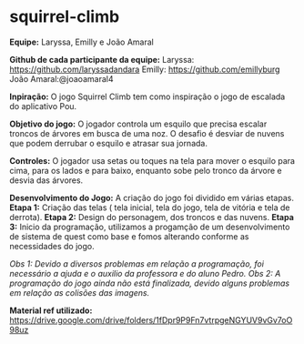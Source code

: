 # squirrel-climb

**Equipe:** Laryssa, Emilly e João Amaral

**Github de cada participante da equipe:**
Laryssa: https://github.com/laryssadandara
Emilly: https://github.com/emillyburg 
João Amaral:@joaoamaral4

**Inpiração:** O jogo Squirrel Climb tem como inspiração o jogo de escalada do aplicativo Pou.

**Objetivo do jogo:** O jogador controla um esquilo que precisa escalar troncos de árvores em busca de uma noz. O desafio é desviar de nuvens que podem derrubar o esquilo e atrasar sua jornada.

**Controles:** O jogador usa setas ou toques na tela para mover o esquilo para cima, para os lados e para baixo, enquanto sobe pelo tronco da árvore e desvia das árvores.

**Desenvolvimento do Jogo:** A criação do jogo foi dividido em várias etapas. 
**Etapa 1:** Criação das telas ( tela inicial, tela do jogo, tela de vitória e tela de derrota).
**Etapa 2:** Design do personagem, dos troncos e das nuvens. 
**Etapa 3:** Inicio da programação, utilizamos a progamção de um desenvolvimento de sistema de quest como base e fomos alterando conforme as necessidades do jogo.

*Obs 1: Devido a diversos problemas em relação a programação, foi necessário a ajuda e o auxilio da professora e do aluno Pedro.*
*Obs 2: A programação do jogo ainda não está finalizada, devido alguns problemas em relação as colisões das imagens.*  

**Material ref utilizado:** https://drive.google.com/drive/folders/1fDpr9P9Fn7vtrpgeNGYUV9vGv7oO98uz
  
